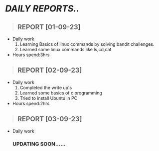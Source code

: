 # ***DAILY REPORTS..***
> ## REPORT [01-09-23]
  * Daily work
    1. Learning Basics of linux commands by solving bandit challenges.
    2. Learned some linux commands like ls,cd,cat
  * Hours spend:3hrs
> ## REPORT [02-09-23]
  * Daily work
     1. Completed the write up's
     2. Learned some basics of c programming
     3. Tried to install Ubuntu in PC
  * Hours spend:2hrs
> ## REPORT [03-09-23]
* Daily work
  ### UPDATING SOON......
  
